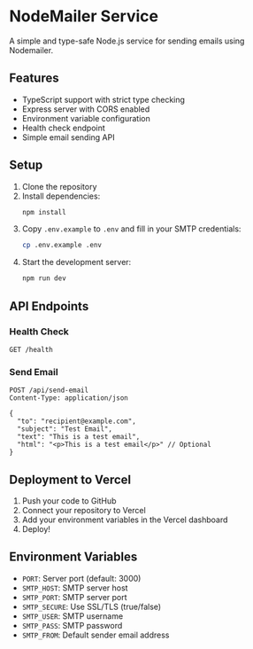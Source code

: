 # NodeMailer Service

A simple and type-safe Node.js service for sending emails using Nodemailer.

## Features

- TypeScript support with strict type checking
- Express server with CORS enabled
- Environment variable configuration
- Health check endpoint
- Simple email sending API

## Setup

1. Clone the repository
2. Install dependencies:
   ```bash
   npm install
   ```
3. Copy `.env.example` to `.env` and fill in your SMTP credentials:
   ```bash
   cp .env.example .env
   ```
4. Start the development server:
   ```bash
   npm run dev
   ```

## API Endpoints

### Health Check

```
GET /health
```

### Send Email

```
POST /api/send-email
Content-Type: application/json

{
  "to": "recipient@example.com",
  "subject": "Test Email",
  "text": "This is a test email",
  "html": "<p>This is a test email</p>" // Optional
}
```

## Deployment to Vercel

1. Push your code to GitHub
2. Connect your repository to Vercel
3. Add your environment variables in the Vercel dashboard
4. Deploy!

## Environment Variables

- `PORT`: Server port (default: 3000)
- `SMTP_HOST`: SMTP server host
- `SMTP_PORT`: SMTP server port
- `SMTP_SECURE`: Use SSL/TLS (true/false)
- `SMTP_USER`: SMTP username
- `SMTP_PASS`: SMTP password
- `SMTP_FROM`: Default sender email address
